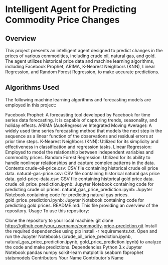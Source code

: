 # Intelligent Agent for Predicting Commodity Price Changes
## Overview
This project presents an intelligent agent designed to predict changes in the prices of various commodities, including crude oil, natural gas, and gold. The agent utilizes historical price data and machine learning algorithms, including Facebook Prophet, ARIMA, K-Nearest Neighbors (KNN), Linear Regression, and Random Forest Regression, to make accurate predictions.

## Algorithms Used
The following machine learning algorithms and forecasting models are employed in this project:

Facebook Prophet: A forecasting tool developed by Facebook for time series data forecasting. It is capable of capturing trends, seasonality, and holiday effects.
ARIMA (AutoRegressive Integrated Moving Average): A widely used time series forecasting method that models the next step in the sequence as a linear function of the observations and residual errors at prior time steps.
K-Nearest Neighbors (KNN): Utilized for its simplicity and effectiveness in classification and regression tasks.
Linear Regression: Employed to model the relationship between independent variables and commodity prices.
Random Forest Regression: Utilized for its ability to handle nonlinear relationships and capture complex patterns in the data.
Contents
crude-oil-price.csv: CSV file containing historical crude oil price data.
natural-gas-price.csv: CSV file containing historical natural gas price data.
gold-price-data.csv: CSV file containing historical gold price data.
crude_oil_price_prediction.ipynb: Jupyter Notebook containing code for predicting crude oil prices.
natural_gas_price_prediction.ipynb: Jupyter Notebook containing code for predicting natural gas prices.
gold_price_prediction.ipynb: Jupyter Notebook containing code for predicting gold prices.
README.md: This file providing an overview of the repository.
Usage
To use this repository:

Clone the repository to your local machine: git clone https://github.com/your_username/commodity-price-prediction.git
Install the required dependencies using pip install -r requirements.txt.
Open and run the Jupyter Notebooks (crude_oil_price_prediction.ipynb, natural_gas_price_prediction.ipynb, gold_price_prediction.ipynb) to analyze the code and make predictions.
Dependencies
Python 3.x
Jupyter Notebook
pandas
numpy
scikit-learn
matplotlib
seaborn
fbprophet
statsmodels
Contributors
Your Name
Contributor's Name
